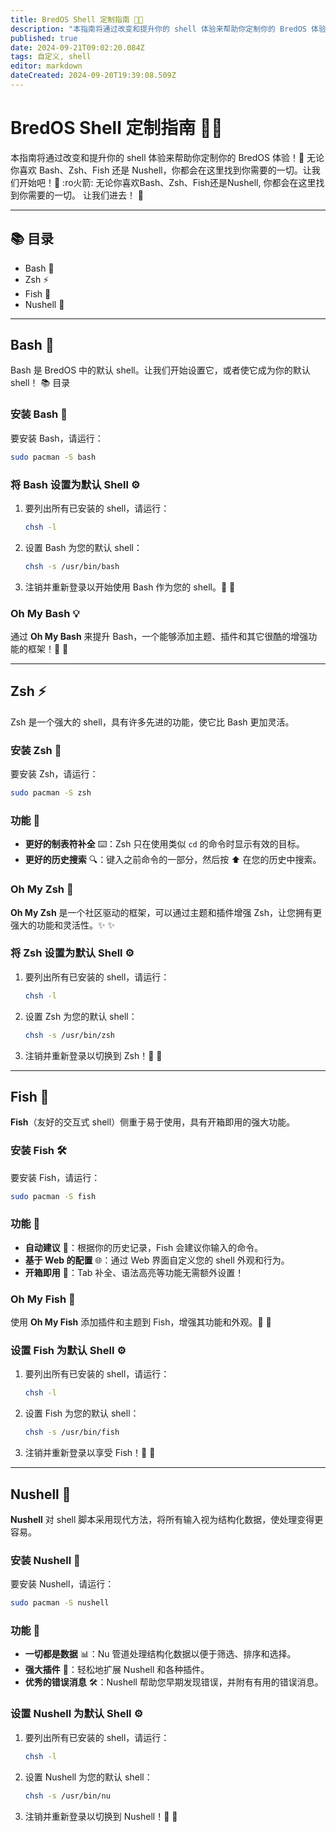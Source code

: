 ```yaml
---
title: BredOS Shell 定制指南 🐚🎨
description: "本指南将通过改变和提升你的 shell 体验来帮助你定制你的 BredOS 体验！🚀 无论你喜欢 Bash、Zsh、Fish 还是 Nushell，你都会在这里找到你需要的一切。让我们开始吧！🌊 :ro火箭: 无论你喜欢Bash、Zsh、Fish还是Nushell, 你都会在这里找到你需要的一切。 让我们进去！ 🌊"
published: true
date: 2024-09-21T09:02:20.084Z
tags: 自定义, shell
editor: markdown
dateCreated: 2024-09-20T19:39:08.509Z
---
```


# BredOS Shell 定制指南 🐚🎨

本指南将通过改变和提升你的 shell 体验来帮助你定制你的 BredOS 体验！🚀 无论你喜欢 Bash、Zsh、Fish 还是 Nushell，你都会在这里找到你需要的一切。让我们开始吧！🌊 :ro火箭: 无论你喜欢Bash、Zsh、Fish还是Nushell, 你都会在这里找到你需要的一切。 让我们进去！ 🌊

---

## 📚 目录

- Bash 🐢
- Zsh ⚡
- Fish 🐠
- Nushell 🧠

---

## Bash 🐢

Bash 是 BredOS 中的默认 shell。让我们开始设置它，或者使它成为你的默认 shell！ 📚 目录

### 安装 Bash 🔨

要安装 Bash，请运行：

```bash
sudo pacman -S bash
```

### 将 Bash 设置为默认 Shell ⚙️

1. 要列出所有已安装的 shell，请运行：
   ```bash
   chsh -l
   ```
2. 设置 Bash 为您的默认 shell：
   ```bash
   chsh -s /usr/bin/bash
   ```
3. 注销并重新登录以开始使用 Bash 作为您的 shell。🔄 🔄

### Oh My Bash 💡

通过 **Oh My Bash** 来提升 Bash，一个能够添加主题、插件和其它很酷的增强功能的框架！🌟 🌟

---

## Zsh ⚡

Zsh 是一个强大的 shell，具有许多先进的功能，使它比 Bash 更加灵活。

### 安装 Zsh 🔨

要安装 Zsh，请运行：

```bash
sudo pacman -S zsh
```

### 功能 🌟

- **更好的制表符补全** ⌨️：Zsh 只在使用类似 `cd` 的命令时显示有效的目标。
- **更好的历史搜索** 🔍：键入之前命令的一部分，然后按 ⬆️ 在您的历史中搜索。

### Oh My Zsh 🎨

**Oh My Zsh** 是一个社区驱动的框架，可以通过主题和插件增强 Zsh，让您拥有更强大的功能和灵活性。✨ ✨

### 将 Zsh 设置为默认 Shell ⚙️

1. 要列出所有已安装的 shell，请运行：
   ```bash
   chsh -l
   ```
2. 设置 Zsh 为您的默认 shell：
   ```bash
   chsh -s /usr/bin/zsh
   ```
3. 注销并重新登录以切换到 Zsh！🔄 🔄

---

## Fish 🐠

**Fish**（友好的交互式 shell）侧重于易于使用，具有开箱即用的强大功能。

### 安装 Fish 🛠️

要安装 Fish，请运行：

```bash
sudo pacman -S fish
```

### 功能 🌟

- **自动建议** 🤖：根据你的历史记录，Fish 会建议你输入的命令。
- **基于 Web 的配置** 🌐：通过 Web 界面自定义您的 shell 外观和行为。
- **开箱即用** 🧰：Tab 补全、语法高亮等功能无需额外设置！

### Oh My Fish 🎣

使用 **Oh My Fish** 添加插件和主题到 Fish，增强其功能和外观。🌈 🌈

### 设置 Fish 为默认 Shell ⚙️

1. 要列出所有已安装的 shell，请运行：
   ```bash
   chsh -l
   ```
2. 设置 Fish 为您的默认 shell：
   ```bash
   chsh -s /usr/bin/fish
   ```
3. 注销并重新登录以享受 Fish！🔄 🔄

---

## Nushell 🧠

**Nushell** 对 shell 脚本采用现代方法，将所有输入视为结构化数据，使处理变得更容易。

### 安装 Nushell 🔨

要安装 Nushell，请运行：

```bash
sudo pacman -S nushell
```

### 功能 🌟

- **一切都是数据** 📊：Nu 管道处理结构化数据以便于筛选、排序和选择。
- **强大插件** 🔌：轻松地扩展 Nushell 和各种插件。
- **优秀的错误消息** 🛠️：Nushell 帮助您早期发现错误，并附有有用的错误消息。

### 设置 Nushell 为默认 Shell ⚙️

1. 要列出所有已安装的 shell，请运行：
   ```bash
   chsh -l
   ```
2. 设置 Nushell 为您的默认 shell：
   ```bash
   chsh -s /usr/bin/nu
   ```
3. 注销并重新登录以切换到 Nushell！🔄 🔄
